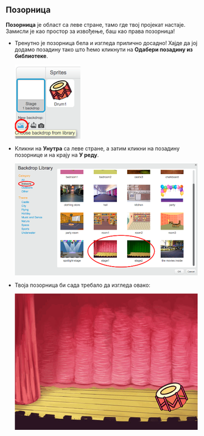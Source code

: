 ## Позорница

**Позорница** је област са леве стране, тамо где твој пројекат настаје. Замисли је као простор за извођење, баш као права позорница!

+ Тренутно је позорница бела и изгледа прилично досадно! Хајде да јој додамо позадину тако што ћемо кликнути на **Одабери позадину из библиотеке**.
    
    ![слика екрана](images/band-stage-choose.png)

+ Кликни на **Унутра** са леве стране, а затим кликни на позадину позорнице и на крају на **У реду**.
    
    ![слика екрана](images/band-backdrop.png)

+ Твоја позорница би сада требало да изгледа овако:
    
    ![слика екрана](images/band-stage.png)